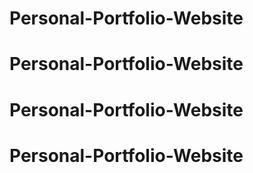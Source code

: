 # Personal-Portfolio-Website
# Personal-Portfolio-Website
# Personal-Portfolio-Website
# Personal-Portfolio-Website
